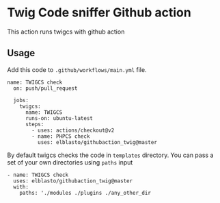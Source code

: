 Twig Code sniffer Github action
=
This action runs twigcs with github action

Usage
-

Add this code to `.github/workflows/main.yml` file.

    name: TWIGCS check
      on: push/pull_request

      jobs:
        twigcs:
          name: TWIGCS
          runs-on: ubuntu-latest
          steps:
            - uses: actions/checkout@v2
            - name: PHPCS check
              uses: elblasto/githubaction_twig@master

By default twigcs checks the code in `templates` directory.
You can pass a set of your own directories using `paths` input

    - name: TWIGCS check
      uses: elblasto/githubaction_twig@master
      with:
        paths: './modules ./plugins ./any_other_dir

        

          
    
